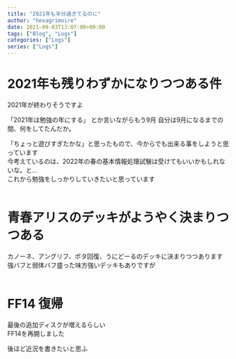 ```yaml
---
title: "2021年も半分過ぎてるのに"
author: "hexagrimoire"
date: 2021-09-03T13:07:00+09:00
tags: ["Blog", "Logs"]
categories: ["Logs"]
series: ["Logs"]
---
```


# 2021年も残りわずかになりつつある件

2021年が終わりそうですよ

「2021年は勉強の年にする」 とか言いながらもう9月
自分は9月になるまでの間、何をしてたんだか。

「ちょっと遊びすぎたかな」と思ったもので、今からでも出来る事をしようと思っています  
今考えているのは、2022年の春の基本情報処理試験は受けてもいいかもしれないな。と...  
これから勉強をしっかりしていきたいと思っています  
<br />

# 青春アリスのデッキがようやく決まりつつある

カノーネ、アングリフ、ポタ回復、うにどーるのデッキに決まりつつあります  
強バフと弱体バフ盛った味方強いデッキもありですが  
<br />

# FF14 復帰

最後の追加ディスクが増えるらしい  
FF14を再開しました  
  
後ほど近況を書きたいと思ふ
